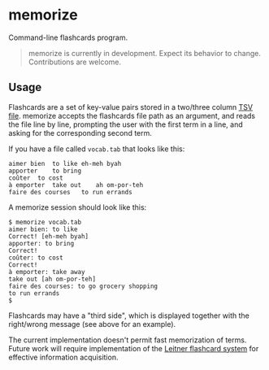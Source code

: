 # memorize
Command-line flashcards program.

> memorize is currently in development. Expect its behavior to change. Contributions are welcome.

## Usage

Flashcards are a set of key-value pairs stored in a two/three column [TSV file][1]. memorize accepts the flashcards file path as an argument, and reads the file line by line, prompting the user with the first term in a line, and asking for the corresponding second term.

If you have a file called `vocab.tab` that looks like this:

```
aimer bien	to like	eh-meh byah
apporter	to bring
coûter	to cost
à emporter	take out	ah om-por-teh
faire des courses	to run errands
```

A memorize session should look like this:

```
$ memorize vocab.tab
aimer bien: to like
Correct! [eh-meh byah]
apporter: to bring
Correct!
coûter: to cost
Correct!
à emporter: take away
take out [ah om-por-teh]
faire des courses: to go grocery shopping
to run errands
$ 
```

Flashcards may have a "third side", which is displayed together with the right/wrong message (see above for an example).

The current implementation doesn't permit fast memorization of terms. Future work will require implementation of the [Leitner flashcard system][2] for effective information acquisition.


[1]: https://en.wikipedia.org/wiki/Tab-separated_values
[2]: https://en.wikipedia.org/wiki/Leitner_system